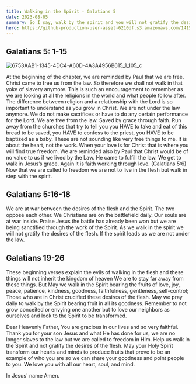 ```yaml
---
title: Walking in the Spirit - Galatians 5  
date: 2023-08-05
summary: So I say, walk by the spirit and you will not gratify the desires of the flesh. - Galatians 5:16
hero: https://github-production-user-asset-6210df.s3.amazonaws.com/141515117/258600732-612b8dbd-5505-405b-9144-bace5c228c92.jpeg?X-Amz-Algorithm=AWS4-HMAC-SHA256&X-Amz-Credential=AKIAIWNJYAX4CSVEH53A%2F20230805%2Fus-east-1%2Fs3%2Faws4_request&X-Amz-Date=20230805T180104Z&X-Amz-Expires=300&X-Amz-Signature=5e91c3694d266c14198b6257d9b36baa6aa6dcdca1023b70be60c5319e82c246&X-Amz-SignedHeaders=host&actor_id=141515117&key_id=0&repo_id=666554868
---
```


## Galatians 5: 1-15

![6753AAB1-1345-4DC4-A60D-4A3A4956B615_1_105_c](https://github.com/maxxgl/sig-blog/assets/141515117/0fcc91fa-8b59-4c95-818f-78fb82ad6dca)


At the beginning of the chapter, we are reminded by Paul that we are free. Christ came to free us from the law. So therefore we shall not walk in that yoke of slavery anymore. This is such an encouragement to remember as we are looking at all the religions in the world and what people follow after. The difference between religion and a relationship with the Lord is so important to understand as you grow in Christ. We are not under the law anymore. We do not make sacrifices or have to do any certain performance for the Lord. We are free from the law. Saved by grace through faith. Run away from the churches that try to tell you you HAVE to take and eat of this bread to be saved, you HAVE to confess to the priest, you HAVE to be baptized as a baby. These are not sounding like very free things to me. It is about the heart, not the work. When your love is for Christ that is where you will find true freedom. We are reminded also by Paul that Christ would be of no value to us if we lived by the Law. He came to fulfill the law. We get to walk in Jesus’s grace. Again it is faith working through love. (Galatians 5:6) Now that we are called to freedom we are not to live in the flesh but walk in step with the spirit. 

## Galatians 5:16-18
We are at war between the desires of the flesh and the Spirit. The two oppose each other. We Christians are on the battlefield daily. Our souls are at war inside. Praise Jesus the battle has already been won but we are being sanctified through the work of the Spirit. As we walk in the spirit we will not gratify the desires of the flesh. If the spirit leads us we are not under the law. 

## Galatians 19-26 
These beginning verses explain the evils of walking in the flesh and these things will not inherit the kingdom of heaven  We are to stay far away from these things. But May we walk in the Spirit bearing the fruits of love, joy, peace, patience, kindness, goodness, faithfulness, gentleness, self-control; Those who are in Christ crucified these desires of the flesh. May we pray daily to walk by the Spirit bearing fruit in all its goodness. Remember to not grow conceited or envying one another but to love our neighbors as ourselves and look to the Spirit to be transformed. 

Dear Heavenly Father, You are gracious in our lives and so very faithful. Thank you for your son Jesus and what He has done for us, we are no longer slaves to the law but we are called to freedom in Him. Help us walk in the Spirit and not gratify the desires of the flesh. May your Holy Spirit transform our hearts and minds to produce fruits that prove to be an example of who you are so we can share your goodness and point people to you. We love you with all our heart, soul, and mind.

In Jesus' name Amen. 
